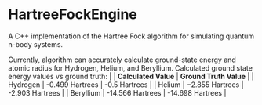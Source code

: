 # HartreeFockEngine
A C++ implementation of the Hartree Fock algorithm for simulating quantum n-body systems.

Currently, algorithm can accurately calculate ground-state energy and atomic radius for Hydrogen, Helium, and Beryllium. 
Calculated ground state energy values vs ground truth:
|    | **Calculated Value** | **Ground Truth Value** |
| Hydrogen | -0.499 Hartrees | -0.5 Hartrees |
| Helium | −2.855 Hartrees | -2.903 Hartrees |
| Beryllium | -14.566 Hartrees | -14.698 Hartrees |
